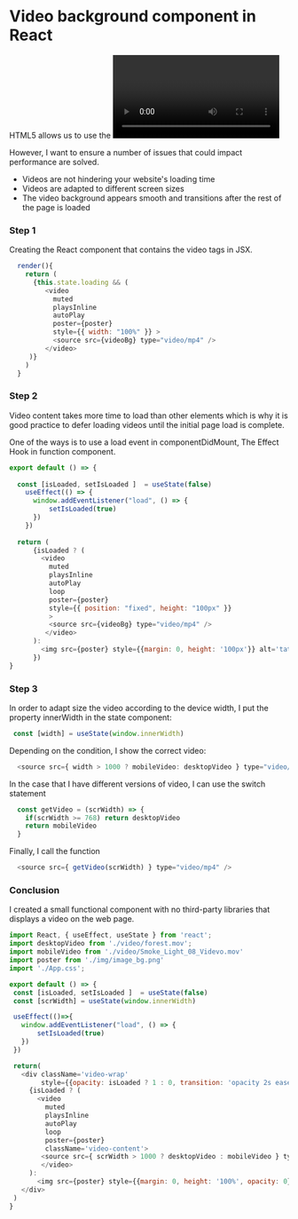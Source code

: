 <h1>Video background component in React</h1>
<p>HTML5 allows us to use the <video> element very comfortably and easily.
 
However, I want to ensure a number of issues that could impact performance are solved.
</p>
<ul>
<li>Videos are not hindering your website's loading time</li>
<li>Videos are adapted to different screen sizes</li>
<li>The video background appears smooth and transitions after the rest of the page is loaded</li>
</ul>
<h3>Step 1</h3>
<p>Creating the React component that contains the video tags in JSX.</p>
  
```javaScript
  render(){
    return (
      {this.state.loading && (
         <video
           muted
           playsInline
           autoPlay
           poster={poster}
           style={{ width: "100%" }} >
           <source src={videoBg} type="video/mp4" />
         </video>
     )}
    )
  }

```
<h3>Step 2</h3>
<p>
  Video content takes more time to load than other elements which is why it is good practice to defer loading videos until the initial page load is complete.

  One of the ways is to use a load event in componentDidMount, 
  The Effect Hook in function component.
</p>

```javaScript
export default () => {
 
  const [isLoaded, setIsLoaded ]  = useState(false)
    useEffect(() => {
      window.addEventListener("load", () => {
          setIsLoaded(true)
      })
    })
    
  return (
      {isLoaded ? (
        <video
          muted
          playsInline
          autoPlay
          loop
          poster={poster}
          style={{ position: "fixed", height: "100px" }}
          >
          <source src={videoBg} type="video/mp4" />
         </video>
      ):
        <img src={poster} style={{margin: 0, height: '100px'}} alt='tatatata'/> 
      })
}
```
<h3>Step 3</h3>
<p>In order to adapt size the video according to the device width, I put the property innerWidth in the state component:</p>

```javaScript
 const [width] = useState(window.innerWidth)

```
<p>Depending on the condition, I show the correct video:</p>

```javaScript
  <source src={ width > 1000 ? mobileVideo: desktopVideo } type="video/mp4" />

```

<p>In the case that I have different versions of video, I can use the switch statement</p>
  
```javaScript
  const getVideo = (scrWidth) => {
    if(scrWidth >= 768) return desktopVideo
    return mobileVideo
  }

```

<p>Finally, I call the function</p>

```javaScript
  <source src={ getVideo(scrWidth) } type="video/mp4" />

```
 <h3>Conclusion</h3>
 <p>I created a small functional component with no third-party libraries that displays a video on the web page.</p>
 
 ```javaScript
 import React, { useEffect, useState } from 'react';
import desktopVideo from './video/forest.mov';
import mobileVideo from './video/Smoke_Light_08_Videvo.mov'
import poster from './img/image_bg.png'
import './App.css';
 
export default () => {
  const [isLoaded, setIsLoaded ]  = useState(false)
  const [scrWidth] = useState(window.innerWidth)
 
  useEffect(()=>{
    window.addEventListener("load", () => {
        setIsLoaded(true)
    })
  })
 
  return(
    <div className='video-wrap'
         style={{opacity: isLoaded ? 1 : 0, transition: 'opacity 2s ease'}}>
      {isLoaded ? (
        <video
          muted
          playsInline
          autoPlay
          loop
          poster={poster}
          className='video-content'>
         <source src={ scrWidth > 1000 ? desktopVideo : mobileVideo } type="video/mp4" />
         </video>
      ):
        <img src={poster} style={{margin: 0, height: '100%', opacity: 0}} alt='tatatata'/> }
    </div>
  )
}

```







